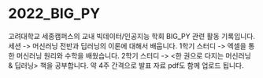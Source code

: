 # 2022_BIG_PY

고려대학교 세종캠퍼스의 교내 빅데이터/인공지능 학회 BIG_PY 관련 활동 기록입니다.
세션 -> 머신러닝 전반과 딥러닝의 이론에 대해서 배웁니다.
1학기 스터디 -> 엑셀을 통한 머신러닝 원리와 수학을 배웠습니다. 
2학기 스터디 -> <한 권으로 다지는 머신러닝 & 딥러닝> 책을 공부합니다. 
약 4주 간격으로 발표 자료 pdf도 함께 업로드 됩니다. 